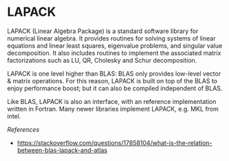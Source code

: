 # LAPACK

LAPACK (Linear Algebra Package) is a standard software library for numerical linear algebra. It
provides routines for solving systems of linear equations and linear least squares, eigenvalue
problems, and singular value decomposition. It also includes routines to implement the associated
matrix factorizations such as LU, QR, Cholesky and Schur decomposition.

LAPACK is one level higher than BLAS: BLAS only provides low-level vector & matrix operations.
For this reason, LAPACK is built on top of the BLAS to enjoy performance boost; but it can also
be compiled independent of BLAS.

Like BLAS, LAPACK is also an interface, with an reference implementation written in Fortran. Many
newer libraries implement LAPACK, e.g. MKL from intel.

*References*

- https://stackoverflow.com/questions/17858104/what-is-the-relation-between-blas-lapack-and-atlas
